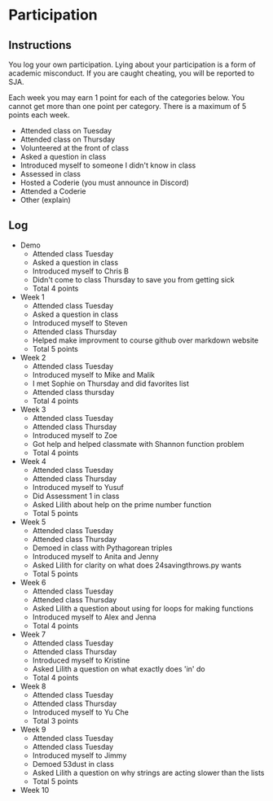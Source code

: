 Participation
=============

## Instructions ##

You log your own participation. Lying about your participation is a form of
academic misconduct. If you are caught cheating, you will be reported to SJA.

Each week you may earn 1 point for each of the categories below. You cannot get
more than one point per category. There is a maximum of 5 points each week.

+ Attended class on Tuesday
+ Attended class on Thursday
+ Volunteered at the front of class
+ Asked a question in class
+ Introduced myself to someone I didn't know in class
+ Assessed in class
+ Hosted a Coderie (you must announce in Discord)
+ Attended a Coderie
+ Other (explain)

## Log ##

- Demo
	+ Attended class Tuesday
	+ Asked a question in class
	+ Introduced myself to Chris B
	+ Didn't come to class Thursday to save you from getting sick
	+ Total 4 points
- Week 1
	+ Attended class Tuesday
	+ Asked a question in class
	+ Introduced myself to Steven
	+ Attended class Thursday
	+ Helped make improvment to course github over markdown website
	+ Total 5 points 
- Week 2
	+ Attended class Tuesday
	+ Introduced myself to Mike and Malik
	+ I met Sophie on Thursday and did favorites list
	+ Attended class thursday
	+ Total 4 points
- Week 3
	+ Attended class Tuesday
	+ Attended class Thursday
	+ Introduced myself to Zoe
	+ Got help and helped classmate with Shannon function problem
	+ Total 4 points
- Week 4
	+ Attended class Tuesday
	+ Attended class Thursday
	+ Introduced myself to Yusuf
	+ Did Assessment 1 in class
	+ Asked Lilith about help on the prime number function
	+ Total 5 points
- Week 5
	+ Attended class Tuesday
	+ Attended class Thursday
	+ Demoed in class with Pythagorean triples
	+ Introduced myself to Anita and Jenny
	+ Asked Lilith for clarity on what does 24savingthrows.py wants
	+ Total 5 points
- Week 6
	+ Attended class Tuesday
	+ Attended class Thursday
	+ Asked Lilith a question about using for loops for making functions
	+ Introduced myself to Alex and Jenna
	+ Total 4 points
- Week 7
	+ Attended class Tuesday
	+ Attended class Thursday
	+ Introduced myself to Kristine
	+ Asked Lilith a question on what exactly does 'in' do
	+ Total 4 points
- Week 8
	+ Attended class Tuesday
	+ Attended class Thursday
	+ Introduced myself to Yu Che
	+ Total 3 points
- Week 9
	+ Attended class Tuesday
	+ Attended class Tuesday
	+ Introduced myself to Jimmy
	+ Demoed 53dust in class
	+ Asked Lilith a question on why strings are acting slower than the lists
	+ Total 5 points
- Week 10
